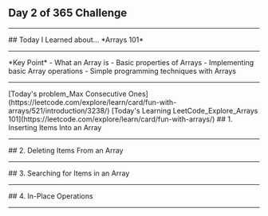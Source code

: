 ## Day 2 of 365 Challenge


<hr/>
## Today I Learned about... *Arrays 101*
<hr/>
*Key Point*
- What an Array is
- Basic properties of Arrays
- Implementing basic Array operations
- Simple programming techniques with Arrays
<hr/>
[Today's problem_Max Consecutive Ones](https://leetcode.com/explore/learn/card/fun-with-arrays/521/introduction/3238/)
[Today's Learning LeetCode_Explore_Arrays 101](https://leetcode.com/explore/learn/card/fun-with-arrays/)
## 1. Inserting Items Into an Array
<hr/>
## 2. Deleting Items From an Array
<hr/>
## 3. Searching for Items in an Array
<hr/>
## 4. In-Place Operations
<hr/>
